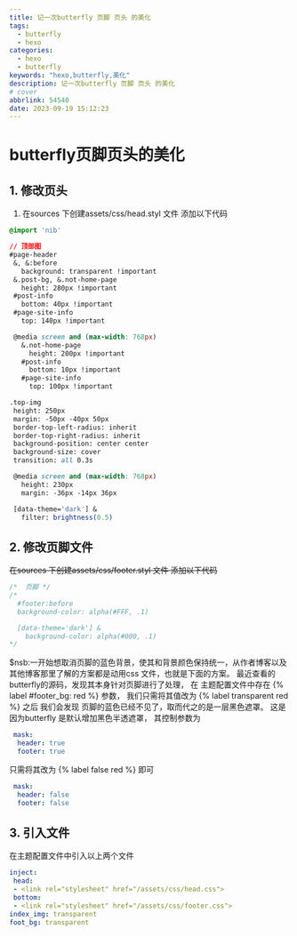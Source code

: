 ```yaml
---
title: 记一次butterfly 页脚 页头 的美化
tags:
  - butterfly
  - hexo
categories:
  - hexo
  - butterfly
keywords: "hexo,butterfly,美化"
description: 记一次butterfly 页脚 页头 的美化
# cover
abbrlink: 54540
date: 2023-09-19 15:12:23
---
```

#  butterfly页脚页头的美化
## 1. 修改页头
 1. 在sources 下创建assets/css/head.styl 文件 添加以下代码
 ```css
 @import 'nib'

// 顶部图
#page-header
  &, &:before
    background: transparent !important
  &.post-bg, &.not-home-page
    height: 280px !important
  #post-info
    bottom: 40px !important
  #page-site-info
    top: 140px !important

  @media screen and (max-width: 768px)
    &.not-home-page
      height: 200px !important
    #post-info
      bottom: 10px !important
    #page-site-info
      top: 100px !important

.top-img
  height: 250px
  margin: -50px -40px 50px
  border-top-left-radius: inherit
  border-top-right-radius: inherit
  background-position: center center
  background-size: cover
  transition: all 0.3s

  @media screen and (max-width: 768px)
    height: 230px
    margin: -36px -14px 36px

  [data-theme='dark'] &
    filter: brightness(0.5)

 ```
## 2. 修改页脚文件
~~在sources 下创建assets/css/footer.styl 文件 添加以下代码~~

```css
/*  页脚 */
/* 
  #footer:before
  background-color: alpha(#FFF, .1)

  [data-theme='dark'] &
    background-color: alpha(#000, .1) 
*/
``` 

$nsb:一开始想取消页脚的蓝色背景，使其和背景颜色保持统一，从作者博客以及其他博客那里了解的方案都是动用css 文件，也就是下面的方案。 最近查看的butterfly的源码，发现其本身针对页脚进行了处理， 在 主题配置文件中存在 {% label #footer_bg:  red %} 参数， 我们只需将其值改为 {% label transparent  red %} 之后 我们会发现 页脚的蓝色已经不见了，取而代之的是一层黑色遮罩。 这是因为butterfly 是默认增加黑色半透遮罩， 其控制参数为 
```yaml
 mask:  
  header: true  
  footer: true 
```
只需将其改为 {% label false  red %}  即可
```yaml
 mask:  
  header: false  
  footer: false 
```



## 3. 引入文件
 在主题配置文件中引入以上两个文件
 ```yaml
 inject:
  head: 
  - <link rel="stylesheet" href="/assets/css/head.css">
  bottom:
  - <link rel="stylesheet" href="/assets/css/footer.css">
index_img: transparent
foot_bg: transparent
 ```

